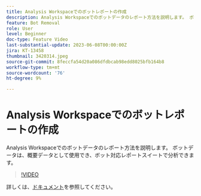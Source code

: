 ```yaml
---
title: Analysis Workspaceでのボットレポートの作成
description: Analysis Workspaceでのボットデータのレポート方法を説明します。 ボットデータは、概要データとして使用でき、ボット対応レポートスイートで分析できます。
feature: Bot Removal
role: User
level: Beginner
doc-type: Feature Video
last-substantial-update: 2023-06-08T00:00:00Z
jira: KT-13458
thumbnail: 3420314.jpeg
source-git-commit: 8feccfa54d20a086dfdbcab98edd8025bfb164b8
workflow-type: tm+mt
source-wordcount: '76'
ht-degree: 9%

---
```



# Analysis Workspaceでのボットレポートの作成

Analysis Workspaceでのボットデータのレポート方法を説明します。 ボットデータは、概要データとして使用でき、ボット対応レポートスイートで分析できます。

>[!VIDEO](https://video.tv.adobe.com/v/3420314/?learn=on)

詳しくは、[ドキュメント](https://experienceleague.adobe.com/docs/analytics/components/dimensions/bot-name.html)を参照してください。
